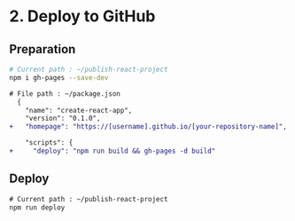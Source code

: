 # 2. Deploy to GitHub
## Preparation
```bash
# Current path : ~/publish-react-project
npm i gh-pages --save-dev
```

```diff
# File path : ~/package.json
  {
    "name": "create-react-app",
    "version": "0.1.0",
+   "homepage": "https://[username].github.io/[your-repository-name]",

    "scripts": {
+     "deploy": "npm run build && gh-pages -d build"
```

## Deploy
```diff
# Current path : ~/publish-react-project
npm run deploy
```